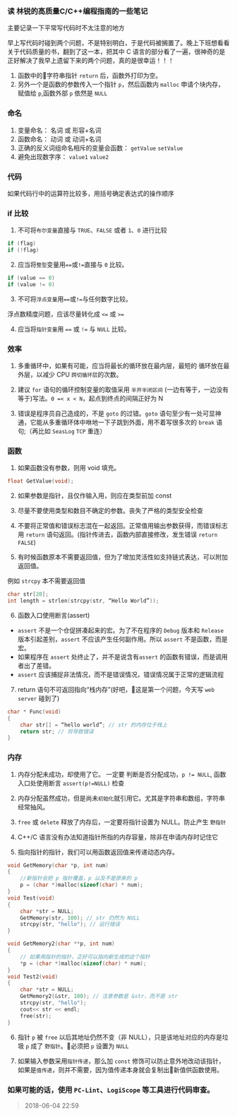 ### 读 林锐的高质量C/C++编程指南的一些笔记

主要记录一下平常写代码时不太注意的地方

早上写代码时碰到两个问题，不是特别明白，于是代码被搁置了。晚上下班想看看关于代码质量的书，翻到了这一本，把其中 C 语言的部分看了一遍，很神奇的是正好解决了我早上遗留下来的两个问题，真的是很幸运！！！

1. 函数中的字符串指针 `return` 后，函数外打印为空。
2. 另外一个是函数的参数传入一个指针 `p`，然后函数内 `malloc` 申请个块内存，赋值给 `p`,函数外部 `p` 依然是 `NULL`

### 命名
1. 变量命名： 名词 或 形容+名词
2. 函数命名： 动词 或 动词+名词
3. 正确的反义词组命名相斥的变量会函数：  `getValue` `setValue`
4. 避免出现数字序：  `value1`  `value2`

### 代码
如果代码行中的运算符比较多，用括号确定表达式的操作顺序

### if 比较
1. 不可将`布尔变量`直接与 `TRUE`、`FALSE` 或者 `1`、`0` 进行比较
```c
if (flag)
if (!flag)
```

2. 应当将`整型`变量用`==`或`!=`直接与 `0` 比较。
```c
if (value == 0)
if (value != 0)
```

3. 不可将`浮点变量`用`==`或`!=`与任何数字比较。

浮点数精度问题，应该尽量转化成 `<=` 或 `>=`

4. 应当将`指针变量`用 `==` 或 `!=` 与 `NULL` 比较。

### 效率

1. 多重循环中，如果有可能，应当将最长的循环放在最内层，最短的
循环放在最外层，以减少 CPU `跨切循环层`的次数。

2. 建议 `for` 语句的循环控制变量的取值采用 `半开半闭区间` (一边有等于，一边没有等于)写法。`0 =< x < N`，起点到终点的间隔正好为 N

3. 错误是程序员自己造成的，不是 `goto` 的过错。`goto` 语句至少有一处可显神通，它能从多重循环体中咻地一下子跳到外面，用不着写很多次的 `break` 语句;（再比如 `SeasLog`  `TCP` 重连） 

### 函数
1. 如果函数没有参数，则用 void 填充。
```c
float GetValue(void); 
```

2. 如果参数是指针，且仅作输入用，则应在类型前加 const

3. 尽量不要使用类型和数目不确定的参数。丧失了严格的类型安全检查

4. 不要将正常值和错误标志混在一起返回。正常值用输出参数获得，而错误标志用 `return` 语句返回。(指针传进去，函数内部直接修改，发生错误 `return FALSE`)

5. 有时候函数原本不需要返回值，但为了增加灵活性如支持链式表达，可以附加返回值。

例如 `strcpy` 本不需要返回值

```c
char str[20];
int length = strlen(strcpy(str, “Hello World”)); 
```

6. 函数入口使用断言(assert)

* `assert` 不是一个仓促拼凑起来的宏。为了不在程序的 `Debug` 版本和 `Release` 版本引起差别，`assert` 不应该产生任何副作用。所以 `assert` 不是函数，而是宏。
* 如果程序在 `assert` 处终止了，并不是说含有`assert` 的函数有错误，而是调用者出了差错。
* `assert` 应该捕捉非法情况，而不是错误情况，错误情况属于正常的逻辑流程

7. return 语句不可返回指向“栈内存”(好吧，这是第一个问题，今天写 `web server` 碰到了)

```c
char * Func(void)
{
    char str[] = “hello world”; // str 的内存位于栈上
    return str; // 将导致错误
}
```

### 内存

1. 内存分配未成功，却使用了它。 
一定要 判断是否分配成功，`p != NULL`, 函数入口处使用断言 `assert(p!=NULL)` 检查

2. 内存分配虽然成功，但是尚未`初始化`就引用它。尤其是字符串和数组，字符串经常抽风。

3. `free` 或 `delete` 释放了内存后，一定要将指针设置为 NULL。防止产生 `野指针`

4. C++/C 语言没有办法知道指针所指的内存容量，除非在申请内存时记住它

5. 指向指针的指针，我们可以用函数返回值来传递动态内存。

```c
void GetMemory(char *p, int num)
{
    //新指针会把 p 指针覆盖，p 以及不是原来的 p
    p = (char *)malloc(sizeof(char) * num);
}
void Test(void)
{
    char *str = NULL;
    GetMemory(str, 100); // str 仍然为 NULL
    strcpy(str, "hello"); // 运行错误
}
```

```c
void GetMemory2(char **p, int num)
{
    // 如果用指针的指针，正好可以指向新生成的这个指针
    *p = (char *)malloc(sizeof(char) * num);
}
void Test2(void)
{
    char *str = NULL;
    GetMemory2(&str, 100); // 注意参数是 &str，而不是 str
    strcpy(str, "hello");
    cout<< str << endl;
    free(str);
}
```

6. 指针 `p` 被 `free` 以后其地址仍然不变（非 NULL），只是该地址对应的内存是垃圾 `p` 成了 `野指针`。必须把 `p` 设置为 `NULL`

7. 如果输入参数采用`指针传递`，那么加 `const` 修饰可以防止意外地改动该指针，如果是`值传递`，则并不需要，因为值传递本身就会复制出新值供函数使用。

### 如果可能的话，使用 `PC-Lint`、`LogiScope` 等工具进行代码审查。

> 2018-06-04 22:59